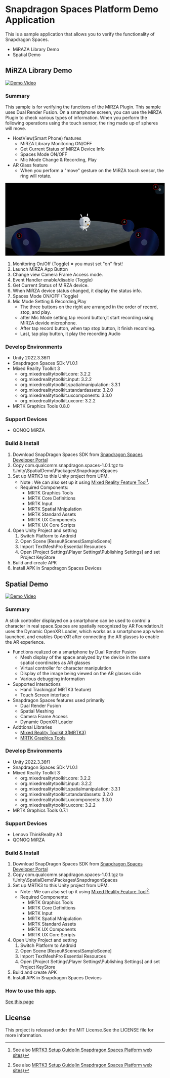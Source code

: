 # Snapdragon Spaces Platform Demo Application

This is a sample application that allows you to verify the functionality of Snapdragon Spaces.

* MiRAZA Library Demo
* Spatial Demo


## MiRZA Library Demo

[![Demo Video](https://img.youtube.com/vi/9_BkXJyxl3E/0.jpg)](https://youtu.be/9_BkXJyxl3E)

### Summary

This sample is for verifying the functions of the MiRZA Plugin.
This sample uses Dual Render Fusion. On a smartphone screen, you can use the MiRZA Plugin to check various types of information.
When you perform the following operations using the touch sensor, the ring made up of spheres will move.

* HostView(Smart Phone) features 
    * MiRZA Library Monitoring ON/OFF
    * Get Current Status of MiRZA Device Info
    * Spaces Mode ON/OFF
    * Mic Mode Change & Recording, Play
* AR Glass feature
    * When you perform a "move" gesture on the MiRZA touch sensor, the ring will rotate.


![](/images/TouchScreen.png)

1. Monitoring On/Off (Toggle) ※ you must set "on" first!
2. Launch MiRZA App Button
3. Change view Camera Frame Access mode.
4. Event Handler enable/disable (Toggle)
5. Get Current Status of MiRZA device.
6. When MiRZA device status changed, it display the status info.
7. Spaces Mode ON/OFF (Toggle)
8. Mic Mode Setting & Recording,Play
    * The three buttons on the right are arranged in the order of record, stop, and play.
    * after Mic Mode setting,tap record button,it start recording using MiRZA devide microphone.
    * After tap record button, when tap stop button, it finish recording.
    * Last, tap play button, it play the recording Audio

### Develop Environments

- Unity 2022.3.36f1
- Snapdragon Spaces SDk V1.0.1
- Mixed Reality Toolkit 3
   - org.mixedrealitytoolkit.core: 3.2.2
   - org.mixedrealitytoolkit.input: 3.2.2
   - org.mixedrealitytoolkit.spatialmanipulation: 3.3.1
   - org.mixedrealitytoolkit.standardassets: 3.2.0
   - org.mixedrealitytoolkit.uxcomponents: 3.3.0
   - org.mixedrealitytoolkit.uxcore: 3.2.2
- MRTK Graphics Tools 0.8.0

### Support Devices

- QONOQ MiRZA

### Build & Install

1. Download SnapDragon Spaces SDK from [Snapdragon Spaces Developer Portal](https://spaces.qualcomm.com/developer/)
1. Copy com.qualcomm.snapdragon.spaces-1.0.1.tgz to \Unity\SpatialDemo\Packages\SnapdragonSpaces
1. Set up MRTK3 to this Unity project from UPM.
    - Note : We can also set up it using [Mixed Reality Feature Tool](https://learn.microsoft.com/ja-jp/windows/mixed-reality/develop/unity/welcome-to-mr-feature-tool?wt.mc_id=WDIT-MVP-5003104)[^1].
    - Required Components:
        - MRTK Graphics Tools
        - MRTK Core Definitions
        - MRTK Input
        - MRTK Spatial Mnipulation
        - MRTK Standard Assets
        - MRTK UX Components
        - MRTK UX Core Scripts
1. Open Unity Project and setting
    1. Switch Platform to Android
    1. Open Scene [Reseul\Scenes\SampleScene]
    1. Import TextMeshPro Essential Resources
    1. Open [Project Settings\Player Settings\Publishing Settings] and set Project KeyStore
1. Build and create APK
1. Install APK in Snapdragon Spaces Devices

[^1]: See also [MRTK3 Setup Guide(in Snapdragon Spaces Platform web sites)](https://docs.spaces.qualcomm.com/unity/samples/preview/mrtk3-setup-guide) 

## Spatial Demo

[![Demo Video](https://img.youtube.com/vi/dyjCIETCc6c/0.jpg)](https://www.youtube.com/watch?v=dyjCIETCc6c)

### Summary
A stick controller displayed on a smartphone can be used to control a character in real space.Spaces are spatially recognized by AR Foundation.It uses the Dynamic OpenXR Loader, which works as a smartphone app when launched, and enables OpenXR after connecting the AR glasses to enable the AR experience.

- Functions realized on a smartphone by Dual Render Fusion
    - Mesh display of the space analyzed by the device in the same spatial coordinates as AR glasses
    - Virtual controller for character manipulation
    - Display of the image being viewed on the AR glasses side
    - Various debugging information
- Supported Interactions
    - Hand Tracking(of MRTK3 feature)
    - Touch Screen interface
- Snapdragon Spaces features used primarily
    - Dual Render Fusion
    - Spatial Meshing
    - Camera Frame Access
    - Dynamic OpenXR Loader
- Addtional Libraries
    - [Mixed Reality Toolkit 3(MRTK3)](https://github.com/MixedRealityToolkit/MixedRealityToolkit-Unity)
    - [MRTK Graphics Tools](https://github.com/microsoft/MixedReality-GraphicsTools-Unity)

### Develop Environments

- Unity 2022.3.36f1
- Snapdragon Spaces SDk V1.0.1
- Mixed Reality Toolkit 3
   - org.mixedrealitytoolkit.core: 3.2.2
   - org.mixedrealitytoolkit.input: 3.2.2
   - org.mixedrealitytoolkit.spatialmanipulation: 3.3.1
   - org.mixedrealitytoolkit.standardassets: 3.2.0
   - org.mixedrealitytoolkit.uxcomponents: 3.3.0
   - org.mixedrealitytoolkit.uxcore: 3.2.2
- MRTK Graphics Tools 0.7.1

### Support Devices

- Lenovo ThinkReality A3
- QONOQ MiRZA

### Build & Install

1. Download SnapDragon Spaces SDK from [Snapdragon Spaces Developer Portal](https://spaces.qualcomm.com/developer/)
1. Copy com.qualcomm.snapdragon.spaces-1.0.1.tgz to \Unity\SpatialDemo\Packages\SnapdragonSpaces
1. Set up MRTK3 to this Unity project from UPM.
    - Note : We can also set up it using [Mixed Reality Feature Tool](https://learn.microsoft.com/ja-jp/windows/mixed-reality/develop/unity/welcome-to-mr-feature-tool?wt.mc_id=WDIT-MVP-5003104)[^1].
    - Required Components:
        - MRTK Graphics Tools
        - MRTK Core Definitions
        - MRTK Input
        - MRTK Spatial Mnipulation
        - MRTK Standard Assets
        - MRTK UX Components
        - MRTK UX Core Scripts
1. Open Unity Project and setting
    1. Switch Platform to Android
    1. Open Scene [Reseul\Scenes\SampleScene]
    1. Import TextMeshPro Essential Resources
    1. Open [Project Settings\Player Settings\Publishing Settings] and set Project KeyStore
1. Build and create APK
1. Install APK in Snapdragon Spaces Devices

[^1]: See also [MRTK3 Setup Guide(in Snapdragon Spaces Platform web sites)](https://docs.spaces.qualcomm.com/unity/samples/preview/mrtk3-setup-guide) 

### How to use this app.

[See this page](Unity/SpatialDemo/HowToUse.md)

## License
This project is released under the MIT License.See the LICENSE file for more information.
